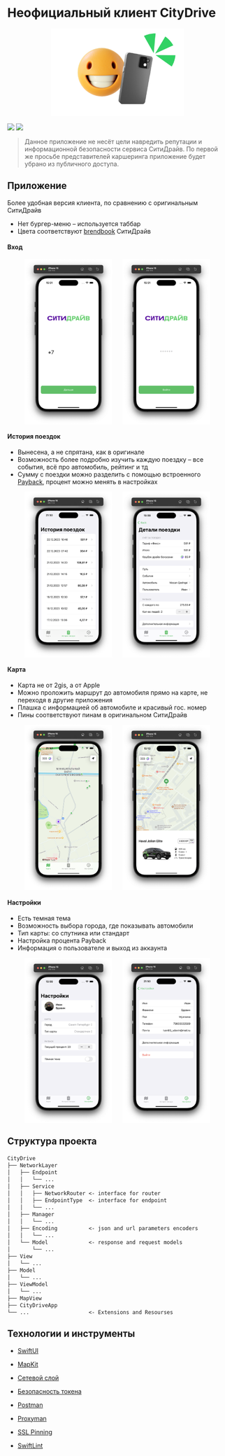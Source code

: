 # Неофициальный клиент CityDrive

<div align="center">
    <img src="img/image_selfie.png" alt="AppIcon" height="200">
</div>

![](https://img.shields.io/badge/iOS-17%2B-green?logo=apple)
![](https://img.shields.io/badge/Swift%205.9-FA7343?style=flat&logo=swift&logoColor=white)

> Данное приложение не несёт цели навредить репутации и информационной безопасности сервиса СитиДрайв. По первой же просьбе представителей каршеринга приложение будет убрано из публичного доступа.

## Приложение

Более удобная версия клиента, по сравнению с оригинальным СитиДрайв
* Нет бургер-меню – используется таббар
* Цвета соответствуют [brendbook](https://vc.ru/citydrive/320352-keys-sitidrayv-kak-brendu-s-mnogoletney-istoriey-za-mesyac-obnovit-aydentiku-i-dizayn-vseh-poverhnostey) СитиДрайв

#### Вход

<div style="display: flex; flex-direction: row; flex-wrap: wrap; justify-content: center; column-gap: 24px; row-gap: 20px;">
  <img src="img/0.png" style="width:200px;">
  <img src="img/0.1.png" style="width:200px;">
</div>

#### История поездок

* Вынесена, а не спрятана, как в оригинале
* Возможность более подробно изучить каждую поездку – все события, всё про автомобиль, рейтинг и тд
* Сумму с поездки можно разделить с помощью встроенного [Payback](https://github.com/ubahwin/payback), процент можно менять в настройках

<div style="display: flex; flex-direction: row; flex-wrap: wrap; justify-content: center; column-gap: 24px; row-gap: 20px;">
  <img src="img/2.png" style="width:200px;">
  <img src="img/2.1.png" style="width:200px;">
</div>

#### Карта

* Карта не от 2gis, а от Apple
* Можно проложить маршрут до автомобиля прямо на карте, не переходя в другие приложения
* Плашка с информацией об автомобиле и красивый гос. номер
* Пины соответствуют пинам в оригинальном СитиДрайв

<div style="display: flex; flex-direction: row; flex-wrap: wrap; justify-content: center; column-gap: 24px; row-gap: 20px;">
  <img src="img/1.png" style="width:200px;">
  <img src="img/1.1.png" style="width:200px;">
</div>

#### Настройки

* Есть темная тема
* Возможность выбора города, где показывать автомобили
* Тип карты: со спутника или стандарт
* Настройка процента Payback
* Информация о пользователе и выход из аккаунта

<div style="display: flex; flex-direction: row; flex-wrap: wrap; justify-content: center; column-gap: 24px; row-gap: 20px;">
  <img src="img/3.png" style="width:200px;">
  <img src="img/3.1.png" style="width:200px;">
</div>

## Структура проекта

```
CityDrive
├── NetworkLayer
│   ├── Endpoint
│   │   └── ...
│   ├── Service
│   │   ├── NetworkRouter <- interface for router
│   │   ├── EndpointType  <- interface for endpoint
│   │   └── ...
│   ├── Manager
│   │   └── ...
│   ├── Encoding          <- json and url parameters encoders
│   │   └── ...
│   └── Model             <- response and request models
│       └── ...
├── View
│   └── ...
├── Model
│   └── ...
├── ViewModel
│   └── ...
├── MapView
├── CityDriveApp
└── ...                   <- Extensions and Resourses
```

## Технологии и инструменты

- [SwiftUI](https://developer.apple.com/xcode/swiftui/)
- [MapKit](https://developer.apple.com/documentation/mapkit/mapkit_for_swiftui)
- [Сетевой слой](https://habr.com/ru/articles/443514/)
- [Безопасность токена](https://github.com/jrendel/SwiftKeychainWrapper)

- [Postman](https://www.postman.com/)
- [Proxyman](https://proxyman.io/)
- [SSL Pinning](https://gist.github.com/UbahWin/fd4ccec403e41de3918df2f863bd8e91)
- [SwiftLint](https://github.com/realm/SwiftLint)
